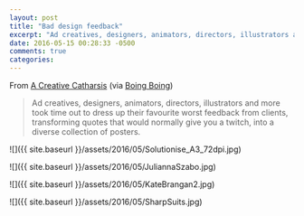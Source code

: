 ```yaml
---
layout: post
title: "Bad design feedback"
excerpt: "Ad creatives, designers, animators, directors, illustrators and more took time out to dress up their favourite worst feedback from clients"
date: 2016-05-15 00:28:33 -0500
comments: true
categories: 
---
```


From [A Creative Catharsis](http://sharpsuits.net/) (via [Boing Boing](http://boingboing.net/2013/01/24/graphic-designers-illustrate-b.html))

> Ad creatives, designers, animators, directors, illustrators and more took time out to dress up their favourite worst feedback from clients, transforming quotes that would normally give you a twitch, into a diverse collection of posters. 

![]({{ site.baseurl }}/assets/2016/05/Solutionise_A3_72dpi.jpg)

![]({{ site.baseurl }}/assets/2016/05/JuliannaSzabo.jpg)

![]({{ site.baseurl }}/assets/2016/05/KateBrangan2.jpg)

![]({{ site.baseurl }}/assets/2016/05/SharpSuits.jpg)
